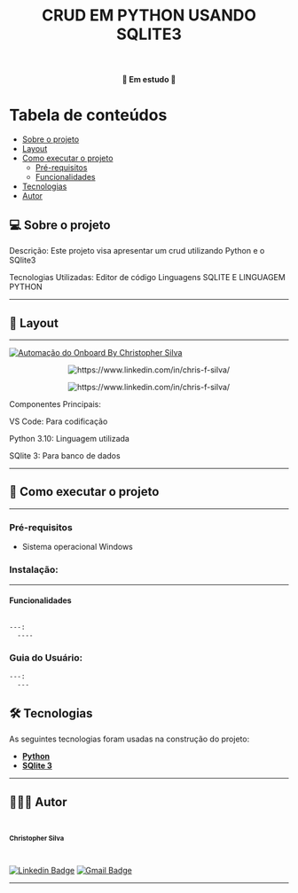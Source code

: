 <h1 align="center">CRUD EM PYTHON USANDO SQLITE3</h1>			
<br>
<h4 align="center"> 🚀 Em estudo 🚀 </h4>
	

Tabela de conteúdos
=================
<!--ts-->
   * [Sobre o projeto](#-sobre-o-projeto)
   * [Layout](#-layout)
   * [Como executar o projeto](#-como-executar-o-projeto)
     * [Pré-requisitos](#pré-requisitos)
     * [Funcionalidades](#Funcionalidades)
   * [Tecnologias](#-tecnologias)
   * [Autor](#-autor)
<!--te-->


## 💻 Sobre o projeto

Descrição:
Este projeto visa apresentar um crud utilizando Python e o SQlite3

Tecnologias Utilizadas:
Editor de código Linguagens SQLITE E LINGUAGEM PYTHON 

 
---

## 🎨 Layout

---

<a href="#">
  <img alt="Automação do Onboard By Christopher Silva" src="https://img.shields.io/badge/Acessar%20Layout%20-aqui-%2304D361?style=flat-square">
</a>

<p align="center" style="display: flex; align-items: flex-start; justify-content: center;">
  <img alt="https://www.linkedin.com/in/chris-f-silva/" title="#moments-automacao" src="https://media.licdn.com/dms/image/D4D2DAQFhWADyr73FMA/profile-treasury-image-shrink_1920_1920/0/1704298991106?e=1706036400&v=beta&t=zrYm5i4Sa4wA7v-5fx5w2HYSv32kGRqRlR5zyR3Lc-w" />
</p>
<p align="center" style="display: flex; align-items: flex-start; justify-content: center;">
  <img alt="https://www.linkedin.com/in/chris-f-silva/" title="#moments-automacao" src="https://media.licdn.com/dms/image/D4D2DAQH4VuA7hxM1uw/profile-treasury-image-shrink_800_800/0/1704298974179?e=1706036400&v=beta&t=lgkdphgNnvWQiqKF-svpa_8oziyZEqA5-AEYfHvhqz8" />
</p>

<p> Componentes Principais: </p>
<p> VS Code: Para codificação </p>
<p> Python 3.10: Linguagem utilizada </p>
<p> SQlite 3: Para banco de dados </p>

---

## 🚀 Como executar o projeto

---

### Pré-requisitos

- Sistema operacional Windows
  
### Instalação:

---

#### Funcionalidades
```bash

---:
  ----

```

### Guia do Usuário:

``` bash
---:
  ---
```

## 🛠 Tecnologias

As seguintes tecnologias foram usadas na construção do projeto:

-   **[Python](https://www.python.org/)** 
-   **[SQlite 3](https://www.sqlite.org/)** 
---

## 🦸🏻‍♂️ Autor

 <br>
  <sub><b><p>Christopher Silva</p></b></sub></a>
 <br />

[![Linkedin Badge](https://img.shields.io/badge/-Christopher%20Silva-blue?style=flat-square&logo=Linkedin&logoColor=white&link=https://www.linkedin.com/in/chris-f-silva//)](https://www.linkedin.com/in/chris-f-silva/) 
[![Gmail Badge](https://img.shields.io/badge/-chrisspfc.silva@gmail.com-c14438?style=flat-square&logo=Gmail&logoColor=white&link=mailto:daniel.rodrigues.soarees@gmail.com)](mailto:chrisspfc.silva@gmail.com)

---
